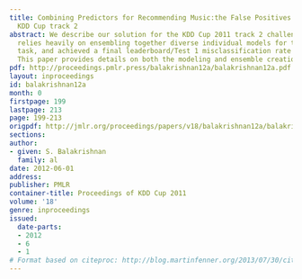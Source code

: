 ```yaml
---
title: Combining Predictors for Recommending Music:the False Positives’ approach to
  KDD Cup track 2
abstract: We describe our solution for the KDD Cup 2011 track 2 challenge. Our solution
  relies heavily on ensembling together diverse individual models for the prediction
  task, and achieved a final leaderboard/Test 1 misclassification rate of 3.8863%.
  This paper provides details on both the modeling and ensemble creation steps.
pdf: http://proceedings.pmlr.press/balakrishnan12a/balakrishnan12a.pdf
layout: inproceedings
id: balakrishnan12a
month: 0
firstpage: 199
lastpage: 213
page: 199-213
origpdf: http://jmlr.org/proceedings/papers/v18/balakrishnan12a/balakrishnan12a.pdf
sections: 
author:
- given: S. Balakrishnan
  family: al
date: 2012-06-01
address: 
publisher: PMLR
container-title: Proceedings of KDD Cup 2011
volume: '18'
genre: inproceedings
issued:
  date-parts:
  - 2012
  - 6
  - 1
# Format based on citeproc: http://blog.martinfenner.org/2013/07/30/citeproc-yaml-for-bibliographies/
---
```

